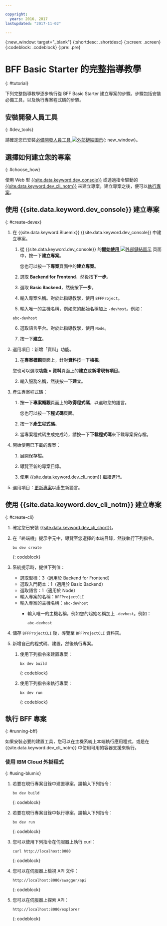 ```yaml
---

copyright:
  years: 2016, 2017
lastupdated: "2017-11-02"

---
```

{:new_window: target="_blank"}
{:shortdesc: .shortdesc}
{:screen: .screen}
{:codeblock: .codeblock}
{:pre: .pre}

# BFF Basic Starter 的完整指導教學
{: #tutorial}

下列完整指導教學逐步執行從 BFF Basic Starter 建立專案的步驟。步驟包括安裝必備工具，以及執行專案程式碼的步驟。


## 安裝開發人員工具
{: #dev_tools}

請確定您已安裝[必備開發人員工具 ![外部鏈結圖示](../icons/launch-glyph.svg "外部鏈結圖示")](get_code.html#prereq-dev-tools "外部鏈結圖示"){: new_window}。


## 選擇如何建立您的專案
{: #choose_how}

使用 Web 型 [{{site.data.keyword.dev_console}}](#create-devex) 或透過指令驅動的 [{{site.data.keyword.dev_cli_notm}}](#create-cli) 來建立專案。建立專案之後，便可以[執行專案](#running-bff)。


## 使用 {{site.data.keyword.dev_console}} 建立專案
{: #create-devex}

1. 在 {{site.data.keyword.Bluemix}} {{site.data.keyword.dev_console}} 中建立專案。

	1. 從 {{site.data.keyword.dev_console}} 的[**開始使用** ![外部鏈結圖示](../icons/launch-glyph.svg "外部鏈結圖示")](https://console.ng.bluemix.net/developer/getting-started/ "外部鏈結圖示") 頁面中，按一下**建立專案**。

		您也可以按一下**專案**頁面中的**建立專案**。

	2. 選取 **Backend for Frontend**，然後按**下一步**。

	3. 選取 **Basic Backend**，然後按**下一步**。

	4. 輸入專案名稱。對於此指導教學，使用 `BFFProject`。   

	5. 輸入唯一的主機名稱，例如您的起始名稱加上 `-devhost`。例如：
	
	 ```
	 abc-devhost
	 ``` 

	6. 選取語言平台。對於此指導教學，使用 `Node`。
   
	7. 按一下**建立**。

2. 選用項目：新增「資料」功能。

	1. 在**專案概觀**頁面上，針對**資料**按一下**檢視**。

      您也可以選取**功能 > 資料**頁面上的**建立**或**新增現有項目**。

   2. 輸入服務名稱，然後按一下**建立**。

3. 產生專案程式碼：

	1. 按一下**專案概觀**頁面上的**取得程式碼**，以選取您的語言。
   
		您也可以按一下**程式碼**頁面。
      
	2. 按一下**產生程式碼**。
   
	3. 當專案程式碼生成完成時，請按一下**下載程式碼**來下載專案保存檔。

4. 開始使用已下載的專案：

	1. 展開保存檔。
	
	2. 導覽至新的專案目錄。
	
	3. 使用 {{site.data.keyword.dev_cli_notm}} 繼續進行。

5. 選用項目：[更新專案](project_overview_page.html#update_language)以產生新語言。


## 使用 {{site.data.keyword.dev_cli_notm}} 建立專案
{: #create-cli}

1. 確定您已安裝 [{{site.data.keyword.dev_cli_short}}](dev_cli.html)。

2. 在「終端機」提示字元中，導覽至您選擇的本端目錄，然後執行下列指令。
  
	```
	bx dev create
	```
	{: codeblock}
	
3. 系統提示時，提供下列值：

	* 選取型樣：3（適用於 Backend for Frontend）
	* 選取入門範本：1（適用於 Basic Backend）
	* 選取語言：1（適用於 Node）
	* 輸入專案的名稱：`BFFProjectCLI`
	* 輸入專案的主機名稱：`abc-devhost`
	  * 輸入唯一的主機名稱，例如您的起始名稱加上 `-devhost`。例如：
	
	     ```
	     abc-devhost
	     ```
	  
4. 儲存 `BFFProjectCLI` 後，導覽至 `BFFProjectCLI` 資料夾。

5. 新增自己的程式碼、建置，然後執行專案。
 
	1. 使用下列指令來建置專案：

		```
		bx dev build
		```
		{: codeblock}
		 
	2. 使用下列指令來執行專案：

 		```
		bx dev run
		```
		{: codeblock}


## 執行 BFF 專案
{: #running-bff}

如果安裝必要的建置工具，您可以在主機系統上本端執行應用程式，或是在 {{site.data.keyword.dev_cli_notm}} 中使用可用的容器支援來執行。


### 使用 IBM Cloud 外掛程式
{: #using-blumix}

1. 若要在現行專案目錄中建置專案，請輸入下列指令：

   ```
   bx dev build
   ```
   {: codeblock}

2. 若要在現行專案目錄中執行專案，請輸入下列指令：

   ```
   bx dev run
   ```
   {: codeblock}

3. 您可以使用下列指令在伺服器上執行 curl：

   ```
   curl http://localhost:8080
   ```
   {: codeblock}

4. 您可以在伺服器上檢視 API 文件：

   ```
   http://localhost:8080/swagger/api
   ```
   {: codeblock}

5. 您可以在伺服器上探索 API：

   ```
   http://localhost:8080/explorer
   ```
   {: codeblock}
